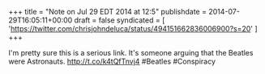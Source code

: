 +++
title = "Note on Jul 29 EDT 2014 at 12:5"
publishdate = 2014-07-29T16:05:11+00:00
draft = false
syndicated = [ 'https://twitter.com/chrisjohndeluca/status/494151662836006900?s=20' ]
+++

I'm pretty sure this is a serious link. It's someone arguing that the Beatles were Astronauts. http://t.co/k4tQfTnvj4 #Beatles #Conspiracy
